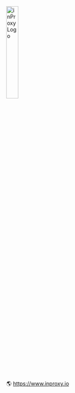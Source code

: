 <img src="https://assetsinproxy.s3.amazonaws.com/inProxyLogo.svg" alt="inProxy Logo" width="25%" height="auto"/>

🌎 https://www.inproxy.io

